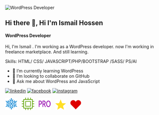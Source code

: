 ![WordPress Developer ](https://media.licdn.com/dms/image/D5616AQGQ9yrD-kJxSQ/profile-displaybackgroundimage-shrink_350_1400/0/1703654827005?e=1709164800&v=beta&t=vqZ4P8_LiZJ9Gp8TYZSz7tghAV5PcEgRF7mrz_lka20)

## Hi there 👋, Hi I'm Ismail Hossen
#### WordPress Developer 


Hi, I'm Ismail .
I'm working as a WordPress developer. now I'm working in freelance marketplace. And still learning.

Skills: HTML/ CSS/ JAVASCRIPT/PHP/BOOTSTRAP /SASS/ PS/AI

- 🌱 I’m currently learning WordPress 
- 👯 I’m looking to collaborate on GitHub  
- 💬 Ask me about WordPress and JavaScript 


 [<img src='https://cdn.jsdelivr.net/npm/simple-icons@3.0.1/icons/linkedin.svg' alt='linkedin' height='40'>](https://www.linkedin.com/in/ismail-hossen-473024259//)  [<img src='https://cdn.jsdelivr.net/npm/simple-icons@3.0.1/icons/facebook.svg' alt='facebook' height='40'>](https://www.facebook.com/profile.php?id=100006151096329)  [<img src='https://cdn.jsdelivr.net/npm/simple-icons@3.0.1/icons/instagram.svg' alt='instagram' height='40'>](https://www.instagram.com/md_ismail117//)  

<a href='https://archiveprogram.github.com/'><img src='https://raw.githubusercontent.com/acervenky/animated-github-badges/master/assets/acbadge.gif' width='40' height='40'></a> <a href='https://docs.github.com/en/developers'><img src='https://raw.githubusercontent.com/acervenky/animated-github-badges/master/assets/devbadge.gif' width='40' height='40'></a> <a href='https://github.com/pricing'><img src='https://raw.githubusercontent.com/acervenky/animated-github-badges/master/assets/pro.gif' width='40' height='40'></a> <a href='https://stars.github.com/'><img src='https://raw.githubusercontent.com/acervenky/animated-github-badges/master/assets/starbadge.gif' width='35' height='35'></a> <a href='https://docs.github.com/en/github/supporting-the-open-source-community-with-github-sponsors'><img src='https://raw.githubusercontent.com/acervenky/animated-github-badges/master/assets/sponsorbadge.gif' width='35' height='35'></a> 





